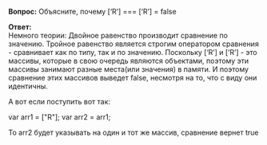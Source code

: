 **Вопрос:** Объясните, почему [‘R’] === [‘R’] = false

**Ответ:** <br>
Немного теории: Двойное равенство производит сравнение по значению. Тройное равенство является строгим оператором сравнения - сравнивает как по типу, так и по значению. Поскольку [‘R’] и [‘R’] - это массивы, которые в свою очередь являются объектами, поэтому эти массивы занимают разные места(или значения) в памяти.
И поэтому сравнение этих массивов выведет false, несмотря на то, что с виду они идентичны.

А вот если поступить вот так:

var arr1 = ["R"];
var arr2 = arr1;

То arr2 будет указывать на один и тот же массив, сравнение вернет true
